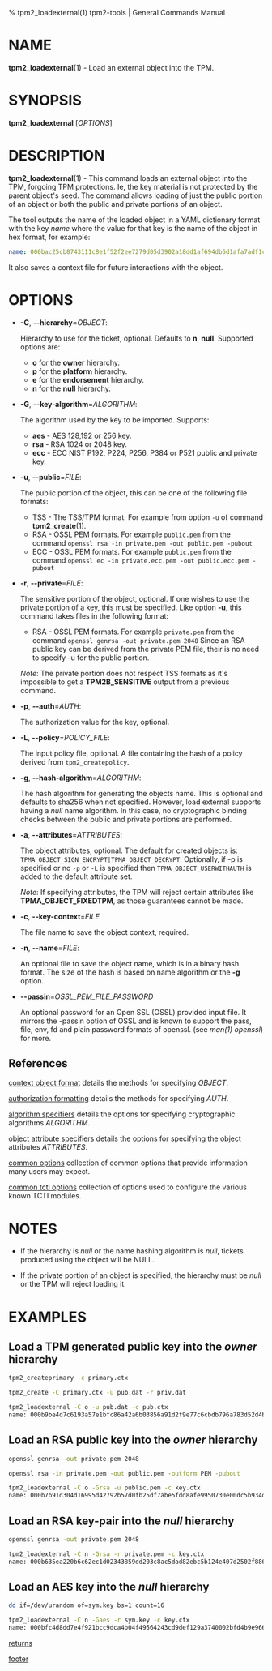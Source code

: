 % tpm2_loadexternal(1) tpm2-tools | General Commands Manual

# NAME

**tpm2_loadexternal**(1) - Load an external object into the TPM.

# SYNOPSIS

**tpm2_loadexternal** [*OPTIONS*]

# DESCRIPTION

**tpm2_loadexternal**(1) - This command loads an external object into the TPM,
forgoing TPM protections. Ie, the key material is not protected by the parent
object's seed. The command allows loading of just the public portion of an
object or both the public and private portions of an object.

The tool outputs the name of the loaded object in a YAML dictionary format
with the key *name* where the value for that key is the name of the object
in hex format, for example:
```yaml
name: 000bac25cb8743111c8e1f52f2ee7279d05d3902a18dd1af694db5d1afa7adf1c8b3
```

It also saves a context file for future interactions with the object.

# OPTIONS

  * **-C**, **\--hierarchy**=_OBJECT_:

    Hierarchy to use for the ticket, optional. Defaults to **n**, **null**.
    Supported options are:
      * **o** for the **owner** hierarchy.
      * **p** for the **platform** hierarchy.
      * **e** for the **endorsement** hierarchy.
      * **n** for the **null** hierarchy.

  * **-G**, **\--key-algorithm**=_ALGORITHM_:

    The algorithm used by the key to be imported. Supports:
    * **aes** - AES 128,192 or 256 key.
    * **rsa** - RSA 1024 or 2048 key.
    * **ecc** - ECC NIST P192, P224, P256, P384 or P521 public and private key.

  * **-u**, **\--public**=_FILE_:

    The public portion of the object, this can be one of the following file
    formats:
      * TSS - The TSS/TPM format. For example from option `-u` of command
        **tpm2_create**(1).
      * RSA - OSSL PEM formats. For example `public.pem` from the command
        `openssl rsa -in private.pem -out public.pem -pubout`
      * ECC - OSSL PEM formats. For example `public.pem` from the command
        `openssl ec -in private.ecc.pem -out public.ecc.pem -pubout`

  * **-r**, **\--private**=_FILE_:

    The sensitive portion of the object, optional. If one wishes to use the
    private portion of a key, this must be specified. Like option **-u**, this
    command takes files in the following format:
      * RSA - OSSL PEM formats. For example `private.pem` from the command
        `openssl genrsa -out private.pem 2048`
        Since an RSA public key can be derived from the private PEM file, their
        is no need to specify -u for the public portion.

    *Note*: The private portion does not respect TSS formats as it's impossible
    to get a **TPM2B_SENSITIVE** output from a previous command.

  * **-p**, **\--auth**=_AUTH_:

    The authorization value for the key, optional.

  * **-L**, **\--policy**=_POLICY\_FILE_:

    The input policy file, optional. A file containing the hash of a policy
    derived from `tpm2_createpolicy`.

  * **-g**, **\--hash-algorithm**=_ALGORITHM_:

    The hash algorithm for generating the objects name. This is optional
    and defaults to sha256 when not specified. However, load external supports
    having a *null* name algorithm. In this case, no cryptographic binding
    checks between the public and private portions are performed.

  * **-a**, **\--attributes**=_ATTRIBUTES_:

    The object attributes, optional. The default for created objects is:
    `TPMA_OBJECT_SIGN_ENCRYPT|TPMA_OBJECT_DECRYPT`. Optionally, if -p is
    specified or no `-p` or `-L` is specified then `TPMA_OBJECT_USERWITHAUTH`
    is added to the default attribute set.

    *Note*: If specifying attributes, the TPM will reject certain attributes
    like **TPMA_OBJECT_FIXEDTPM**, as those guarantees cannot be made.

  * **-c**, **\--key-context**=_FILE_

    The file name to save the object context, required.

  * **-n**, **\--name**=_FILE_:

    An optional file to save the object name, which is in a binary hash format.
    The size of the hash is based on name algorithm or the **-g** option.

  * **\--passin**=_OSSL\_PEM\_FILE\_PASSWORD_

    An optional password for an Open SSL (OSSL) provided input file.
    It mirrors the -passin option of OSSL and is known to support the pass,
    file, env, fd and plain password formats of openssl.
    (see *man(1) openssl*) for more.

## References

[context object format](common/ctxobj.md) details the methods for specifying
_OBJECT_.

[authorization formatting](common/authorizations.md) details the methods for
specifying _AUTH_.

[algorithm specifiers](common/alg.md) details the options for specifying
cryptographic algorithms _ALGORITHM_.

[object attribute specifiers](common/obj-attrs.md) details the options for
specifying the object attributes _ATTRIBUTES_.

[common options](common/options.md) collection of common options that provide
information many users may expect.

[common tcti options](common/tcti.md) collection of options used to configure
the various known TCTI modules.


# NOTES

* If the hierarchy is *null* or the name hashing algorithm is *null*, tickets
  produced using the object will be NULL.

* If the private portion of an object is specified, the hierarchy must be *null*
  or the TPM will reject loading it.


# EXAMPLES

## Load a TPM generated public key into the *owner* hierarchy

```bash
tpm2_createprimary -c primary.ctx

tpm2_create -C primary.ctx -u pub.dat -r priv.dat

tpm2_loadexternal -C o -u pub.dat -c pub.ctx
name: 000b9be4d7c6193a57e1bfc86a42a6b03856a91d2f9e77c6cbdb796a783d52d4b3b9
```

## Load an RSA public key into the *owner* hierarchy

```bash
openssl genrsa -out private.pem 2048

openssl rsa -in private.pem -out public.pem -outform PEM -pubout

tpm2_loadexternal -C o -Grsa -u public.pem -c key.ctx
name: 000b7b91d304d16995d42792b57d0fb25df7abe5fdd8afe9950730e00dc5b934ddbc
```

## Load an RSA key-pair into the *null* hierarchy

```bash
openssl genrsa -out private.pem 2048

tpm2_loadexternal -C n -Grsa -r private.pem -c key.ctx
name: 000b635ea220b6c62ec1d02343859dd203c8ac5dad82ebc5b124e407d2502f88691f
```

## Load an AES key into the *null* hierarchy

```bash
dd if=/dev/urandom of=sym.key bs=1 count=16

tpm2_loadexternal -C n -Gaes -r sym.key -c key.ctx
name: 000bfc4d8dd7e4f921bcc9dca4b04f49564243cd9def129a3740002bfd4b9e966d34
```

[returns](common/returns.md)

[footer](common/footer.md)

